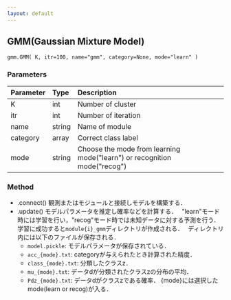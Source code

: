 ```yaml
---
layout: default
---
```

## GMM(Gaussian Mixture Model)

```
gmm.GMM( K, itr=100, name="gmm", category=None, mode="learn" )
```
### Parameters

| Parameter | Type | Description |
|:----------|:-----|:------------|
| K         | int | Number of cluster |
| itr       | int | Number of iteration |
| name      | string | Name of module |
| category  | array | Correct class label |
| mode      | string | Choose the mode from learning mode("learn") or recognition mode("recog") |

### Method

- .connect()
    観測またはモジュールと接続しモデルを構築する．
- .update()
    モデルパラメータを推定し確率などを計算する．　
    "learn"モード時には学習を行い，"recog"モード時では未知データに対する予測を行う．　
    学習に成功すると`module{i}_gmm`ディレクトリが作成される．　
    ディレクトリ内には以下のファイルが保存される．
    - `model.pickle`: モデルパラメータが保存されている．
    - `acc_{mode}.txt`: categoryが与えられたとき計算された精度．
    - `class_{mode}.txt`: 分類したクラスz．
    - `mu_{mode}.txt`: データdが分類されたクラスzの分布の平均．
    - `Pdz_{mode}.txt`: データdがクラスzである確率．
    {mode}には選択したmode(learn or recog)が入る．